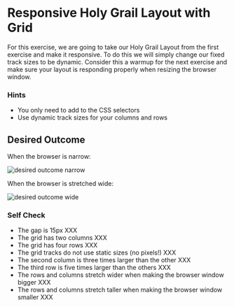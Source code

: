 # Responsive Holy Grail Layout with Grid

For this exercise, we are going to take our Holy Grail Layout from the first exercise and make it responsive. To do this we will simply change our fixed track sizes to be dynamic. Consider this a warmup for the next exercise and make sure your layout is responding properly when resizing the browser window.

### Hints
- You only need to add to the CSS selectors
- Use dynamic track sizes for your columns and rows

## Desired Outcome

When the browser is narrow:

![desired outcome narrow](./desired-outcome-narrow.png)

When the browser is stretched wide:

![desired outcome wide](./desired-outcome-wide.png)

### Self Check
- The gap is 15px XXX
- The grid has two columns XXX
- The grid has four rows XXX
- The grid tracks do not use static sizes (no pixels!) XXX
- The second column is three times larger than the other XXX
- The third row is five times larger than the others XXX
- The rows and columns stretch wider when making the browser window bigger XXX
- The rows and columns stretch taller when making the browser window smaller XXX
